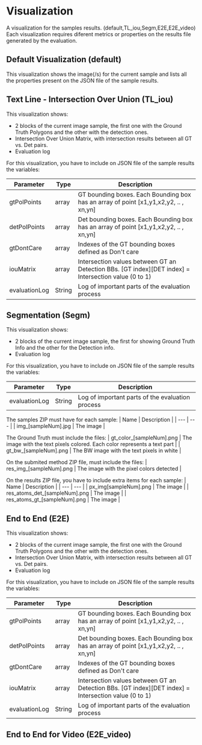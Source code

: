 # Visualization
A visualization for the samples results. (default,TL_iou,Segm,E2E,E2E_video) Each visualization requires diferent metrics or properties on the results file generated by the evaluation.

## Default Visualization (default)
This visualization shows the image(/s) for the current sample and lists all the properties present on the JSON file of the sample results.

## Text Line - Intersection Over Union (TL_iou)
This visualization shows:
-  2 blocks of the current image sample, the first one with the Ground Truth Polygons and the other with the detection ones.
-  Intersection Over Union Matrix, with intersection results between all GT vs. Det pairs.
-  Evaluation log

For this visualization, you have to include on JSON file of the sample results the variables:

| Parameter | Type | Description |
| --- | --- | --- |
| gtPolPoints | array | GT bounding boxes. Each Bounding box has an array of point \[x1,y1,x2,y2, .. , xn,yn\] |
| detPolPoints | array | Det bounding boxes. Each Bounding box has an array of point [x1,y1,x2,y2, .. , xn,yn] |
| gtDontCare  | array | Indexes of the GT bounding boxes defined as Don't care |
| iouMatrix |  array |  Intersection values between GT an Detection BBs. \[GT index\]\[DET index\] = Intersection value (0 to 1) |
| evaluationLog  | String | Log of important parts of the evaluation process |


## Segmentation (Segm)
This visualization shows:
-  2 blocks of the current image sample, the first for showing Ground Truth Info and the other for the Detection info.
-  Evaluation log

For this visualization, you have to include on JSON file of the sample results the variables:

| Parameter | Type | Description |
| --- | --- | --- |
| evaluationLog  | String | Log of important parts of the evaluation process |


The samples ZIP must have for each sample:
| Name | Description |
| --- | --- |
| img_\[sampleNum\].jpg  | The image |


The Ground Truth must include the files:
| gt_color_\[sampleNum\].png  | The image with the text pixels colored. Each color represents a text part  |
| gt_bw_\[sampleNum\].png  | The BW image with the text pixels in white |


On the submited method ZIP file, must include the files:
| res_img_\[sampleNum\].png  | The image with the pixel colors detected  |

On the results ZIP file, you have to include extra items for each sample:
| Name | Description |
| --- | --- |
| px_img\[sampleNum\].png  | The image |
| res_atoms_det_\[sampleNum\].png  | The image |
| res_atoms_gt_\[sampleNum\].png  | The image |



## End to End (E2E)
This visualization shows:
-  2 blocks of the current image sample, the first one with the Ground Truth Polygons and the other with the detection ones.
-  Intersection Over Union Matrix, with intersection results between all GT vs. Det pairs.
-  Evaluation log

For this visualization, you have to include on JSON file of the sample results the variables:

| Parameter | Type | Description |
| --- | --- | --- |
| gtPolPoints | array | GT bounding boxes. Each Bounding box has an array of point \[x1,y1,x2,y2, .. , xn,yn\] |
| detPolPoints | array | Det bounding boxes. Each Bounding box has an array of point [x1,y1,x2,y2, .. , xn,yn] |
| gtDontCare  | array | Indexes of the GT bounding boxes defined as Don't care |
| iouMatrix |  array |  Intersection values between GT an Detection BBs. \[GT index\]\[DET index\] = Intersection value (0 to 1) |
| evaluationLog  | String | Log of important parts of the evaluation process |


## End to End for Video (E2E_video)